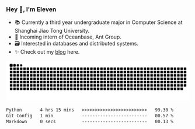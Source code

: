 ### Hey 👋, I'm Eleven

- 📚 Currently a third year undergraduate major in Computer Science at Shanghai Jiao Tong University.
- 🍻 Incoming intern of Oceanbase, Ant Group.
- 🗃️ Interested in databases and distributed systems.
- ✨ Check out my [blog](https://blog.eleven.wiki) here.

![github contribution grid snake animation](https://raw.githubusercontent.com/El-even-11/El-even-11/output/github-contribution-grid-snake.svg)

<!--START_SECTION:waka-->

```text
Python       4 hrs 15 mins   >>>>>>>>>>>>>>>>>>>>>>>>>   99.30 %
Git Config   1 min           -------------------------   00.57 %
Markdown     0 secs          -------------------------   00.13 %
```

<!--END_SECTION:waka-->
